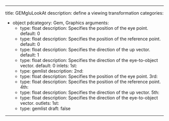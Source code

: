 
---
title: GEMgluLookAt
description: define a viewing transformation
categories:
  - object
pdcategory: Gem, Graphics
arguments:
    - type: float
      description: Specifies the position of the eye point.
      default: 0
    - type: float
      description: Specifies the position of the reference point.
      default: 0
    - type: float
      description: Specifies the direction of the up vector.
      default: 1
    - type: float
      description: Specifies the direction of the eye-to-object vector.
      default: 0
inlets:
  1st:
    - type: gemlist
      description:
  2nd:
    - type: float
      description: Specifies the position of the eye point.
  3rd:
    - type: float
      description: Specifies the position of the reference point.
  4th:
    - type: float
      description: Specifies the direction of the up vector.
  5th:
    - type: float
      description: Specifies the direction of the eye-to-object vector.
outlets:
  1st:
    - type: gemlist
draft: false
---


